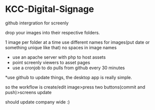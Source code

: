 # KCC-Digital-Signage
github intergration for screenly

drop your images into their respective folders.

1 image per folder at a time
use different names for images(put date or something unique like that)
no spaces in image names

* use an apache server with php to host assets
* point screenly viewers to asset pages
* use a cronjob to do pulls from github every 30 minutes

*use github to update things, the desktop app is really simple.

so the workflow is create/edit image>press two buttons(commit and push)>screens update

should update company wide :)
